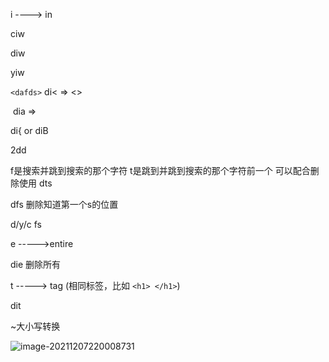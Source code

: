 i   ---->  in

ciw

diw

yiw



`<dafds>` di<   =>   <>

​				 dia   =>   <null>



di{  or diB



2dd



f是搜索并跳到搜索的那个字符  t是跳到并跳到搜索的那个字符前一个 可以配合删除使用 dts

dfs  删除知道第一个s的位置  

d/y/c fs

e ----->entire

die    删除所有

t -----> tag (相同标签，比如 `<h1> </h1>`)

dit



~大小写转换

![image-20211207220008731](https://ryze-halo-blog.oss-cn-beijing.aliyuncs.com/halo-blog/image-20211207220008731.png)